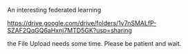 An interesting federated learning

https://drive.google.com/drive/folders/1y7nSMALfP-SZAF2QqGQ6aHxnj7MTD5GK?usp=sharing

the File Upload needs some time. Please be patient and wait.
